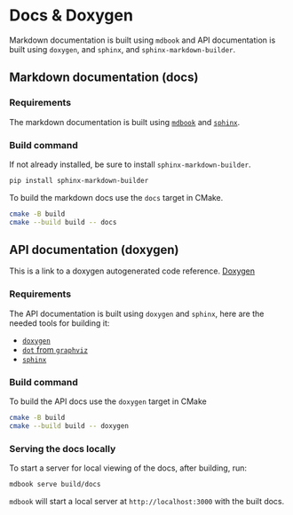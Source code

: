 # Docs & Doxygen

Markdown documentation is built using `mdbook` and API documentation is built using `doxygen`, and `sphinx`, and `sphinx-markdown-builder`.

## Markdown documentation (docs)

### Requirements

The markdown documentation is built using [`mdbook`](https://github.com/rust-lang/mdBook) and [`sphinx`](https://www.sphinx-doc.org/en/master/).

### Build command

If not already installed, be sure to install `sphinx-markdown-builder`.

```bash
pip install sphinx-markdown-builder
```

To build the markdown docs use the `docs` target in CMake.

```sh
cmake -B build
cmake --build build -- docs
```

## API documentation (doxygen)

This is a link to a doxygen autogenerated code reference.
[Doxygen](./doxygen/html/files.html)

### Requirements

The API documentation is built using `doxygen` and `sphinx`, here are the needed tools for building it:

- [`doxygen`](https://www.doxygen.nl/index.html)
- [`dot` from `graphviz`](https://graphviz.org/)
- [`sphinx`](https://www.sphinx-doc.org/en/master/)

### Build command

To build the API docs use the `doxygen` target in CMake

```sh
cmake -B build
cmake --build build -- doxygen
```

### Serving the docs locally

To start a server for local viewing of the docs, after building, run:

```sh
mdbook serve build/docs
```

`mdbook` will start a local server at `http://localhost:3000` with the built docs.
